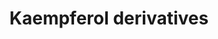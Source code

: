 ---
annotations:
- type: Pathway Ontology
  value: classic metabolic pathway
authors:
- Kozo2
- Egonw
description: ''
last-edited: 2016-12-19
organisms:
- Arabidopsis thaliana
redirect_from:
- /index.php/Pathway:WP3898
- /instance/WP3898
schema-jsonld:
- '@context': https://schema.org/
  '@id': https://wikipathways.github.io/pathways/WP3898.html
  '@type': Dataset
  creator:
    '@type': Organization
    name: WikiPathways
  description: ''
  keywords:
  - Kaempferol 3-gentiobioside-7-rhamnoside
  - Kaempferol 3-rhamnoside-7-glucoside
  - Kaempferol 3,7-diglucoside
  - Kaempferol 3-neohesperidoside-7-rhamnoside
  - Kaempferol 3-gentiobioside
  - Kaempferol 7-neohesperidoside
  - Kaempferol 7-glucoside
  - Kaempferol 3-arabinoside
  - Kaempferide
  - Kaempferol 3-neohesperidoside
  - Afzelin
  - Kaempferol 3-alpha-L-arabinofuranoside-7-rhamnoside
  - Kaempferol 3-glucoside
  - Tiliroside
  - Kaempferol 3-galactoside-7-rhamnoside
  - Kaempferol 3-galactoside
  - Kaempferol 3,7-di-O-rhamnoside
  - Kaempferol 3-robinobioside
  - Kaempferol 3-glucoside-7-rhamnoside
  - Kaempferol
  - Kaempferol 3-O-rutinoside
  - Kaempferol 3-O-glucoside
  - Kaempferol 3-O-rhamninoside
  license: CC0
  name: Kaempferol derivatives
seo: CreativeWork
title: Kaempferol derivatives
wpid: WP3898
---
